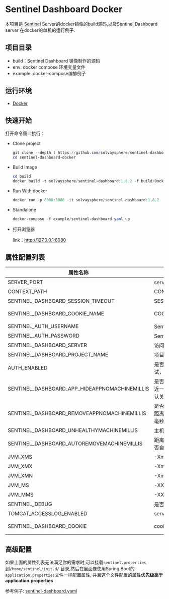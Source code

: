 # Sentinel Dashboard Docker

本项目是 [Sentinel](https://github.com/alibaba/Sentinel) Server的docker镜像的build源码,以及Sentinel Dashboard server 在docker的单机的运行例子.



## 项目目录

* build：Sentinel Dashboard 镜像制作的源码
* env: docker compose 环境变量文件
* example: docker-compose编排例子



## 运行环境

* [Docker](https://www.docker.com/)



## 快速开始

打开命令窗口执行：

* Clone project

  ```powershell
  git clone --depth 1 https://github.com/solvaysphere/sentinel-dashboard-docker.git
  cd sentinel-dashboard-docker
  ```
  
* Build Image
  ```powershell
  cd build
  docker build -t solvaysphere/sentinel-dashboard:1.8.2 -f build/Dockerfile .
  ```  
    
* Run With docker
  ```powershell
  docker run -p 8080:8080 -it solvaysphere/sentinel-dashboard:1.8.2
  ```  

* Standalone

  ```powershell
  docker-compose -f example/sentinel-dashboard.yaml up
  ```

* 打开浏览器

  link：http://127.0.0.1:8080


## 属性配置列表



| 属性名称                                            | 描述                                             | 选项                              |
| -------------------------------------------------- | ----------------------------------------------- | ------------------------------- |
| SERVER_PORT                                        | server启动的端口                                 | 默认 **8080**                    |
| CONTEXT_PATH                                       | CONTEXT PATH                                    | 默认 **/**                       |
| SENTINEL_DASHBOARD_SESSION_TIMEOUT                 | SESSION TIMEOUT                                 | 默认 **7200**                       |
| SENTINEL_DASHBOARD_COOKIE_NAME                     | COOKIE NAME                                     | 默认 **sentinel_dashboard_cookie**  |
| SENTINEL_AUTH_USERNAME                             | Sentinel Dashboard用户名称                        | 默认 **sentinel**                |
| SENTINEL_AUTH_PASSWORD                             | Sentinel Dashboard用户密码                        | 默认 **sentinel**                |
| SENTINEL_DASHBOARD_SERVER                          | 访问服务端连接地址                                 | 默认 127.0.0.1:8080              |
| SENTINEL_DASHBOARD_PROJECT_NAME                    | 项目名称                                          | 默认 sentinel-dashboard          |
| AUTH_ENABLED                                       | 是否开启登录鉴权,仅用于日常测试，生产上不建议关闭      | 默认 true                        |
| SENTINEL_DASHBOARD_APP_HIDEAPPNOMACHINEMILLIS      | 是否隐藏无健康节点的应用,距离最近一次主机心跳时间的毫秒数，默认关闭  | 默认 0    最小值: 60000  |
| SENTINEL_DASHBOARD_REMOVEAPPNOMACHINEMILLIS        | 是否自动删除无健康节点的应用，距离最近一次其下节点的心跳时间毫秒数，默认关闭  | 默认 0    最小值: 120000  |
| SENTINEL_DASHBOARD_UNHEALTHYMACHINEMILLIS          | 主机失联判定，不可关闭                                    | 默认 60000    最小值: 30000  |
| SENTINEL_DASHBOARD_AUTOREMOVEMACHINEMILLIS         | 距离最近心跳时间超过指定时间是否自动删除失联节点，默认关闭        | 默认 0    最小值: 300000  |
| JVM_XMS                                            | -Xms                                            | 默认 :1g                         |
| JVM_XMX                                            | -Xmx                                            | 默认 :1g                         |
| JVM_XMN                                            | -Xmn                                            | 默认 :512m                       |
| JVM_MS                                             | -XX:MetaspaceSize                               | 默认 :128m                       |
| JVM_MMS                                            | -XX:MaxMetaspaceSize                            | 默认 :320m                       |
| SENTINEL_DEBUG                                     | 是否开启远程DEBUG                                 | y/n 默认 :n                      |
| TOMCAT_ACCESSLOG_ENABLED                           | server.tomcat.accesslog.enabled                 | 默认 :false                      |
| SENTINEL_DASHBOARD_COOKIE                          |  cookie name setting                            | 默认 :sentinel_dashboard_cookie  |



## 高级配置

如果上面的属性列表无法满足你的需求时,可以挂载`sentinel.properties`到`/home/sentinel/init.d/` 目录,然后在里面像使用Spring Boot的`application.properties`文件一样配置属性, 并且这个文件配置的属性**优先级高于application.properties**

参考例子: [sentinel-dashboard.yaml](/example/sentinel-dashboard.yaml)

